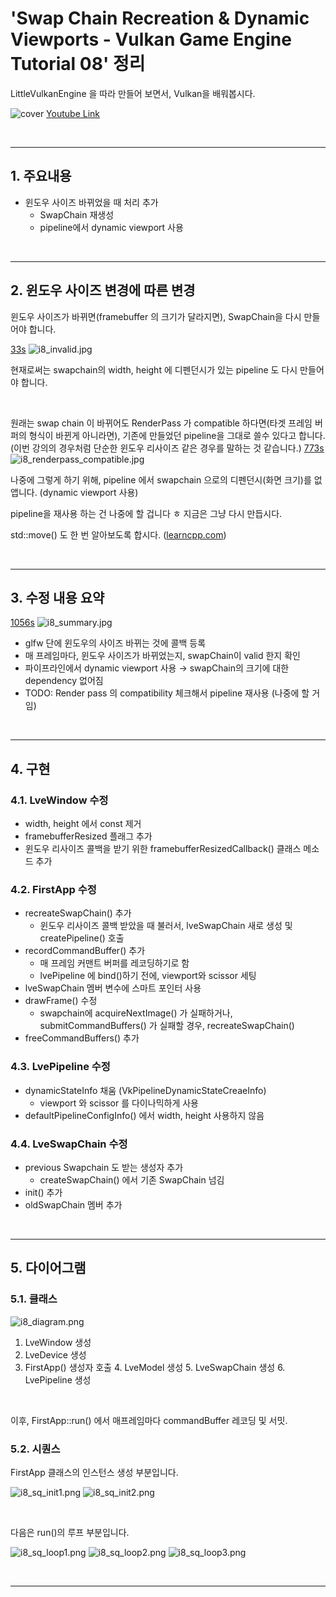 # 'Swap Chain Recreation & Dynamic Viewports - Vulkan Game Engine Tutorial 08' 정리


LittleVulkanEngine 을 따라 만들어 보면서, Vulkan을 배워봅시다.


![cover](/images/lve/i8_cover.jpg)
[Youtube Link](https://youtu.be/0IIqvi3Z0ng?list=PL8327DO66nu9qYVKLDmdLW_84-yE4auCR)

<br/>

---


## 1. 주요내용

- 윈도우 사이즈 바뀌었을 때 처리 추가
  - SwapChain 재생성
  - pipeline에서 dynamic viewport 사용

<br/>

---

## 2. 윈도우 사이즈 변경에 따른 변경
윈도우 사이즈가 바뀌면(framebuffer 의 크기가 달라지면), SwapChain을 다시 만들어야 합니다.

[33s](https://youtu.be/0IIqvi3Z0ng?list=PL8327DO66nu9qYVKLDmdLW_84-yE4auCR&t=33)
![i8_invalid.jpg](/images/lve/i8_invalid.jpg)

현재로써는 swapchain의 width, height 에 디펜던시가 있는 pipeline 도 다시 만들어야 합니다.

<br/>

원래는 swap chain 이 바뀌어도 RenderPass 가 compatible 하다면(타겟 프레임 버퍼의 형식이 바뀐게 아니라면), 기존에 만들었던 pipeline을 그대로 쓸수 있다고 합니다.  
(이번 강의의 경우처럼 단순한 윈도우 리사이즈 같은 경우를 말하는 것 같습니다.)
[773s](https://youtu.be/0IIqvi3Z0ng?list=PL8327DO66nu9qYVKLDmdLW_84-yE4auCR&t=773)
![i8_renderpass_compatible.jpg](/images/lve/i8_renderpass_compatible.jpg)

나중에 그렇게 하기 위해, pipeline 에서 swapchain 으로의 디펜던시(화면 크기)를 없앱니다.
(dynamic viewport 사용)

pipeline을 재사용 하는 건 나중에 할 겁니다 ㅎ
지금은 그냥 다시 만듭시다.


std::move() 도 한 번 알아보도록 합시다. ([learncpp.com](https://www.learncpp.com/cpp-tutorial/stdmove/))

<br/>

---


## 3. 수정 내용 요약
[1056s](https://youtu.be/0IIqvi3Z0ng?list=PL8327DO66nu9qYVKLDmdLW_84-yE4auCR&t=1056)
![i8_summary.jpg](/images/lve/i8_summary.jpg)

- glfw 단에 윈도우의 사이즈 바뀌는 것에 콜백 등록
- 매 프레임마다, 윈도우 사이즈가 바뀌었는지, swapChain이 valid 한지 확인
- 파이프라인에서 dynamic viewport 사용 → swapChain의 크기에 대한 dependency 없어짐
- TODO: Render pass 의 compatibility 체크해서 pipeline 재사용 (나중에 할 거임)


<br/>

---


## 4. 구현
### 4.1. LveWindow 수정
- width, height 에서 const 제거
- framebufferResized 플래그 추가
- 윈도우 리사이즈 콜백을 받기 위한 framebufferResizedCallback() 클래스 메소드 추가


### 4.2. FirstApp 수정
- recreateSwapChain() 추가
  - 윈도우 리사이즈 콜백 받았을 때 불러서, lveSwapChain 새로 생성 및 createPipeline() 호출
- recordCommandBuffer() 추가
  - 매 프레임 커맨트 버퍼를 레코딩하기로 함
  - lvePipeline 에 bind()하기 전에, viewport와 scissor 세팅
- lveSwapChain 멤버 변수에 스마트 포인터 사용
- drawFrame() 수정
  - swapchain에 acquireNextImage() 가 실패하거나, submitCommandBuffers() 가 실패할 경우, recreateSwapChain()
- freeCommandBuffers() 추가


### 4.3. LvePipeline 수정
- dynamicStateInfo 채움 (VkPipelineDynamicStateCreaeInfo)
  - viewport 와 scissor 를 다이나믹하게 사용
- defaultPipelineConfigInfo() 에서 width, height 사용하지 않음



### 4.4. LveSwapChain 수정
- previous Swapchain 도 받는 생성자 추가
  - createSwapChain() 에서 기존 SwapChain 넘김
- init() 추가
- oldSwapChain 멤버 추가

<br/>

---


## 5. 다이어그램

### 5.1. 클래스
![i8_diagram.png](/images/lve/i8_diagram.png)

1. LveWindow 생성
2. LveDevice 생성
3. FirstApp() 생성자 호출
    4. LveModel 생성
    5. LveSwapChain 생성
    6. LvePipeline 생성

<br/>

이후, FirstApp::run() 에서 매프레임마다 commandBuffer 레코딩 및 서밋.


### 5.2. 시퀀스
FirstApp 클래스의 인스턴스 생성 부분입니다.

![i8_sq_init1.png](/images/lve/i8_sq_init1.png)
![i8_sq_init2.png](/images/lve/i8_sq_init2.png)


<br/>

다음은 run()의 루프 부분입니다.


![i8_sq_loop1.png](/images/lve/i8_sq_loop1.png)
![i8_sq_loop2.png](/images/lve/i8_sq_loop2.png)
![i8_sq_loop3.png](/images/lve/i8_sq_loop3.png)


<br/>

---
